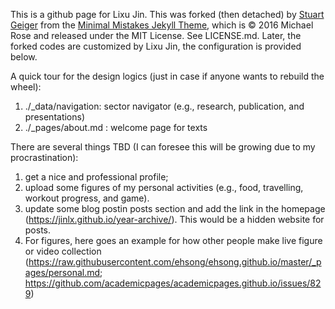 This is a github page for Lixu Jin. This was forked (then detached) by [Stuart Geiger](https://github.com/staeiou) from the [Minimal Mistakes Jekyll Theme](https://mmistakes.github.io/minimal-mistakes/), which is © 2016 Michael Rose and released under the MIT License. See LICENSE.md. Later, the forked codes are customized by Lixu Jin, the configuration is provided below.

A quick tour for the design logics (just in case if anyone wants to rebuild the wheel):
1) ./_data/navigation: sector navigator (e.g., research, publication, and presentations)
2) ./_pages/about.md : welcome page for texts

There are several things TBD (I can foresee this will be growing due to my procrastination):
1) get a nice and professional profile;
2) upload some figures of my personal activities (e.g., food, travelling, workout progress, and game).
3) update some blog postin posts section and add the link in the homepage (https://jinlx.github.io/year-archive/). This would be a hidden website for posts.
4) For figures, here goes an example for how other people make live figure or video collection (https://raw.githubusercontent.com/ehsong/ehsong.github.io/master/_pages/personal.md; https://github.com/academicpages/academicpages.github.io/issues/829)
